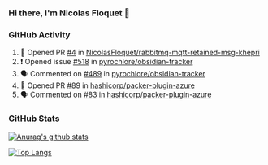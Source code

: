 ### Hi there, I'm Nicolas Floquet 👋

<!--
**NicolasFloquet/NicolasFloquet** is a ✨ _special_ ✨ repository because its `README.md` (this file) appears on your GitHub profile.

Here are some ideas to get you started:

- 🔭 I’m currently working on ...
- 🌱 I’m currently learning ...
- 👯 I’m looking to collaborate on ...
- 🤔 I’m looking for help with ...
- 💬 Ask me about ...
- 📫 How to reach me: ...
- 😄 Pronouns: ...
- ⚡ Fun fact: ...
-->

### GitHub Activity 

<!--START_SECTION:activity-->
1. 💪 Opened PR [#4](undefined) in [NicolasFloquet/rabbitmq-mqtt-retained-msg-khepri](https://github.com/NicolasFloquet/rabbitmq-mqtt-retained-msg-khepri)
2. ❗ Opened issue [#518](https://github.com/pyrochlore/obsidian-tracker/issues/518) in [pyrochlore/obsidian-tracker](https://github.com/pyrochlore/obsidian-tracker)
3. 🗣 Commented on [#489](https://github.com/pyrochlore/obsidian-tracker/issues/489#issuecomment-3356167173) in [pyrochlore/obsidian-tracker](https://github.com/pyrochlore/obsidian-tracker)
4. 💪 Opened PR [#89](https://github.com/hashicorp/packer-plugin-azure/pull/89) in [hashicorp/packer-plugin-azure](https://github.com/hashicorp/packer-plugin-azure)
5. 🗣 Commented on [#83](https://github.com/hashicorp/packer-plugin-azure/issues/83) in [hashicorp/packer-plugin-azure](https://github.com/hashicorp/packer-plugin-azure)
<!--END_SECTION:activity-->

### GitHub Stats

[![Anurag's github stats](https://github-readme-stats.vercel.app/api?username=NicolasFloquet&count_private=true&show_icons=true&theme=dracula)](https://github.com/anuraghazra/github-readme-stats)

[![Top Langs](https://github-readme-stats.vercel.app/api/top-langs/?username=NicolasFloquet&hide=html&layout=compact&theme=dracula)](https://github.com/anuraghazra/github-readme-stats)
